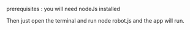 prerequisites : 
you will need nodeJs installed

Then just open the terminal and run node robot.js and the app will run.